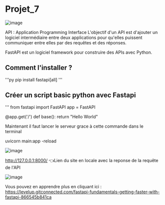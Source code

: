 # Projet_7
![image](https://github.com/Hajoura91coding/Projet_7_Fastapi/assets/60748328/1ad6716a-a494-408a-8d34-9cef4cc6087f)

API : Application Programming Interface
L'objectif d'un API est d'ajouter un logiciel intermédiaire entre deux applications pour qu'elles puissent communiquer entre elles par des requêtes et des réponses. 

FastAPI est un logiciel framework pour construire des APIs avec Python.

## Comment l'installer ?


'''py
pip install fastapi[all]
'''

## Créer un script basic python avec Fastapi

'''
from fastapi import FastAPI
app = FastAPI

@app.get('/')
def base():
  return "Hello World"

Maintenant il faut lancer le serveur grace à cette commande dans le terminal


uvicorn main:app -reload


![image](https://github.com/Hajoura91coding/Projet_7_Fastapi/assets/60748328/ec88d48b-9167-48d2-ad08-b57eb719d783)

http://127.0.0.1:8000/ 👈Lien du site en locale avec la reponse de la requête de l'API

![image](https://github.com/Hajoura91coding/Projet_7_Fastapi/assets/60748328/5159e454-c1f2-45c7-bba6-4718625b03bd)

Vous pouvez en apprendre plus en cliquant ici : 
https://levelup.gitconnected.com/fastapi-fundamentals-getting-faster-with-fastapi-866545b841ca
